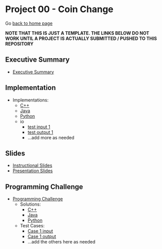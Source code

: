 
Project 00 - Coin Change
===============================

Go [back to home page](../../index.html)

**NOTE THAT THIS IS JUST A TEMPLATE. THE LINKS BELOW DO NOT WORK UNTIL A PROJECT IS ACTUALLY SUBMITTED / PUSHED TO THIS REPOSITORY**

<a name="overview"></a>Executive Summary
---------------------------------------

- [Executive Summary](./executiveSummary.pdf)

<a name="overview"></a>Implementation
---------------------------------------

- Implementations:
	- [C++](./implementations/coinChange.cpp)
	- [Java](./implementations/coinChange.java)
	- [Python](./implementations/coinChange.py)
	- io
		- [test input 1](./implementations/io/sample.in.1)
		- [test output 1](./implementations/io/sample.out.1)
		- ...add more as needed

<a name="overview"></a>Slides
---------------------------------------

- [Instructional Slides](./slides/lecture_coinChange.pptx)
- [Presentation Slides](./slides/presentation_bloomFilter.pptx)


<a name="overview"></a>Programming Challenge
---------------------------------------

- [Programming Challenge](./programmingChallenge/problemStatement.pdf)
	- Solutions:
		- [C++](./programmingChallenge/solutions.pcSol_cpp.cpp)
		- [Java](./programmingChallenge/solutions.pcSol_java.java)
		- [Python](./programmingChallenge/solutions.pcSol_python.py)
	- Test Cases:
		- [Case 1 input](./programmingChallenge/io/test.in.1)
		- [Case 1 output](./programmingChallenge/io/test.out.1)
		- ...add the others here as needed
	